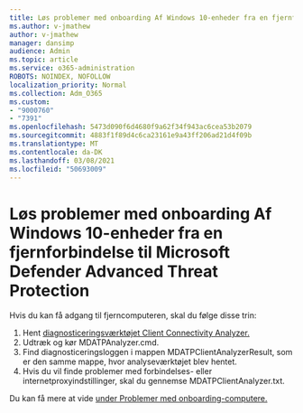 ```yaml
---
title: Løs problemer med onboarding Af Windows 10-enheder fra en fjernforbindelse til Microsoft Defender Advanced Threat Protection
ms.author: v-jmathew
author: v-jmathew
manager: dansimp
audience: Admin
ms.topic: article
ms.service: o365-administration
ROBOTS: NOINDEX, NOFOLLOW
localization_priority: Normal
ms.collection: Adm_O365
ms.custom:
- "9000760"
- "7391"
ms.openlocfilehash: 5473d090f6d4680f9a62f34f943ac6cea53b2079
ms.sourcegitcommit: 4883f1f89d4c6ca23161e9a43ff206ad21d4f09b
ms.translationtype: MT
ms.contentlocale: da-DK
ms.lasthandoff: 03/08/2021
ms.locfileid: "50693009"
---
```

# <a name="remotely-fix-problems-with-onboarding-windows-10-devices-to-microsoft-defender-advanced-threat-protection"></a>Løs problemer med onboarding Af Windows 10-enheder fra en fjernforbindelse til Microsoft Defender Advanced Threat Protection

Hvis du kan få adgang til fjerncomputeren, skal du følge disse trin:

1. Hent [diagnosticeringsværktøjet Client Connectivity Analyzer.](https://go.microsoft.com/fwlink/?linkid=2143466)
2. Udtræk og kør MDATPAnalyzer.cmd.
3. Find diagnosticeringsloggen i mappen MDATPClientAnalyzerResult, som er den samme mappe, hvor analyseværktøjet blev hentet.
4. Hvis du vil finde problemer med forbindelses- eller internetproxyindstillinger, skal du gennemse MDATPClientAnalyzer.txt.

Du kan få mere at vide [under Problemer med onboarding-computere.](https://go.microsoft.com/fwlink/?linkid=2143634)
